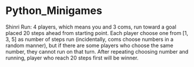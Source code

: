 # Python_Minigames

Shinri Run: 
	4 players, which means you and 3 coms, run toward a goal placed 20 steps ahead from starting point.
	Each player choose one from [1, 3, 5] as number of steps run (incidentally, coms choose numbers in a random manner), but if there are some players who choose the same number, they cannot run on that turn. 
	After repeating choosing number and running, player who reach 20 steps first will be winner.